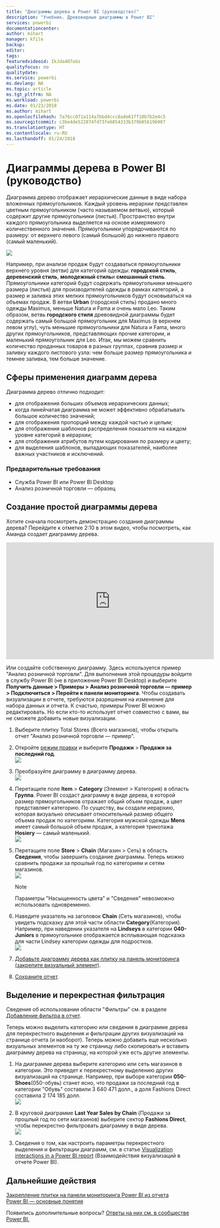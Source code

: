 ```yaml
---
title: "Диаграммы дерева в Power BI (руководство)"
description: "Учебник. Древовидные диаграммы в Power BI"
services: powerbi
documentationcenter: 
author: mihart
manager: kfile
backup: 
editor: 
tags: 
featuredvideoid: IkJda4O7oGs
qualityfocus: no
qualitydate: 
ms.service: powerbi
ms.devlang: NA
ms.topic: article
ms.tgt_pltfrm: NA
ms.workload: powerbi
ms.date: 01/23/2018
ms.author: mihart
ms.openlocfilehash: 7a76cc071a114a7bbd4ccc8ade61ff10b7b2e4c5
ms.sourcegitcommit: c3be4de522874fd73fe6854333b379b85619b907
ms.translationtype: HT
ms.contentlocale: ru-RU
ms.lasthandoff: 01/24/2018
---
```

# <a name="treemaps-in-power-bi-tutorial"></a>Диаграммы дерева в Power BI (руководство)
Диаграмма дерево отображает иерархические данные в виде набора вложенных прямоугольников.  Каждый уровень иерархии представлен цветным прямоугольником (часто называемом ветвью), который содержит другие прямоугольники (листья).  Пространство внутри каждого прямоугольника выделяется на основе измеряемого количественного значения. Прямоугольники упорядочиваются по размеру: от верхнего левого (самый большой) до нижнего правого (самый маленький).

![](media/power-bi-visualization-treemaps/pbi-nancy_viz_treemap.png)

Например, при анализе продаж будут создаваться прямоугольники верхнего уровня (ветви) для категорий одежды: **городской стиль**, **деревенский стиль**, **молодежный стиль**и **смешанный стиль**.  Прямоугольники категорий будут содержать прямоугольники меньшего размера (листья) для производителей одежды в рамках категорий, а размер и заливка этих мелких прямоугольников будут основываться на объемах продаж.  В ветви **Urban** (городской стиль) продано много одежды Maximus, меньше Natura и Fama и очень мало Leo.  Таким образом, ветвь **городского стиля** древовидной диаграммы будет содержать самый большой прямоугольник для Maximus (в верхнем левом углу), чуть меньшие прямоугольники для Natura и Fama, много других прямоугольников, представляющих прочие категории, и маленький прямоугольник для Leo.  Итак, мы можем сравнить количество проданных товаров в разных группах, сравнив размер и заливку каждого листового узла: чем больше размер прямоугольника и темнее заливка, тем больше значение.

## <a name="when-to-use-a-treemap"></a>Сферы применения диаграмм дерева
Диаграмма дерево отлично подходит:

* для отображения больших объемов иерархических данных;
* когда линейчатая диаграмма не может эффективно обрабатывать большое количество значений;
* для отображения пропорций между каждой частью и целым;
* для отображения шаблонов распределения показателя на каждом уровне категорий в иерархии;
* для отображения атрибутов путем кодирования по размеру и цвету;
* для выделения шаблонов, выпадающих показателей, наиболее важных участников и исключений.

### <a name="prerequisites"></a>Предварительные требования
 - Служба Power BI или Power BI Desktop
 - Анализ розничной торговли — образец

## <a name="create-a-basic-treemap"></a>Создание простой диаграммы дерева
Хотите сначала посмотреть демонстрацию создания диаграммы дерева?  Перейдите к отметке 2:10 в этом видео, чтобы посмотреть, как Аманда создает диаграмму дерева.

<iframe width="560" height="315" src="https://www.youtube.com/embed/IkJda4O7oGs" frameborder="0" allowfullscreen></iframe>

Или создайте собственную диаграмму. Здесь используется пример "Анализ розничной торговли". Для выполнения этой процедуры войдите в службу Power BI (не в приложение Power BI Desktop) и выберите **Получить данные \> Примеры \> Анализ розничной торговли — пример \> Подключиться \> Перейти к панели мониторинга**. Чтобы создавать визуализации в отчете, требуются разрешения на изменение для набора данных и отчета. К счастью, примеры Power BI можно редактировать. Но если кто-то использует отчет совместно с вами, вы не сможете добавить новые визуализации.

1. Выберите плитку Total Stores (Всего магазинов), чтобы открыть отчет "Анализ розничной торговли — пример".    
2. Откройте [режим правки](service-interact-with-a-report-in-editing-view.md) и выберите **Продажи** > **Продажи за последний год**.   
   ![](media/power-bi-visualization-treemaps/treemapfirstvalue_new.png)   
3. Преобразуйте диаграмму в диаграмму дерева.  
   ![](media/power-bi-visualization-treemaps/treemapconvertto_new.png)   
4. Перетащите поле **Item** > **Category** (Элемент > Категория) в область **Группа**. Power BI создаст диаграмму в виде дерева, в которой размер прямоугольников отражает общий объем продаж, а цвет представляет категорию.  По существу, вы создали иерархию, которая визуально описывает относительный размер общего объема продаж по категориям.  Категория мужской одежды **Mens** имеет самый большой объем продаж, а категория трикотажа **Hosiery** — самый маленький.   
   ![](media/power-bi-visualization-treemaps/treemapcomplete_new.png)   
5. Перетащите поле **Store** > **Chain** (Магазин > Сеть) в область **Сведения**, чтобы завершить создание диаграммы. Теперь можно сравнить продажи за прошлый год по категориям и сетям магазинов.   
   ![](media/power-bi-visualization-treemaps/treemap_addgroup_new.png)
   
   > [!NOTE]
   > Параметры "Насыщенность цвета" и "Сведения" невозможно использовать одновременно.
   > 
   > 
5. Наведите указатель на заголовок **Chain** (Сеть магазинов), чтобы увидеть подсказку для этой части области **Category**(Категория).  Например, при наведении указателя на **Lindseys** в категории **040-Juniors** в прямоугольнике отображается всплывающая подсказка для части Lindsey категории одежды для подростков.  
   ![](media/power-bi-visualization-treemaps/treemaphoverdetail_new.png)
6. [Добавьте диаграмму дерева как плитку на панель мониторинга (закрепите визуальный элемент)](service-dashboard-tiles.md). 
7. [Сохраните отчет](service-report-save.md).

## <a name="highlighting-and-cross-filtering"></a>Выделение и перекрестная фильтрация
Сведения об использовании области "Фильтры" см. в разделе [Добавление фильтра в отчет](power-bi-report-add-filter.md).

Теперь можно выделить категорию или сведения в диаграмме дерева для перекрестного выделения и фильтрации других визуализаций на странице отчета (и наоборот). Теперь можно добавить еще несколько визуальных элементов на ту же страницу либо скопировать и вставить диаграмму дерева на страницу, на которой уже есть другие элементы.

1. На диаграмме дерева выберите категорию или сеть магазинов в категории.  Это приведет к перекрестному выделению других визуализаций на странице. Например, при выборе категории **050-Shoes**(050-обувь) станет ясно, что продажи за последний год в категории "Обувь" составили 3 640 471 долл., а доля Fashions Direct составила 2 174 185 долл.  
   ![](media/power-bi-visualization-treemaps/treemaphiliting.png)

2. В круговой диаграмме **Last Year Sales by Chain** (Продажи за прошлый год по сети магазинов) выберите сектор **Fashions Direct**, чтобы перекрестно фильтровать диаграмму в виде дерева.  
   ![](media/power-bi-visualization-treemaps/treemapnoowl.gif)    

3. Сведения о том, как настроить параметры перекрестного выделения и фильтрации диаграмм, см. в статье [Visualization interactions in a Power BI report](service-reports-visual-interactions.md) (Взаимодействия визуализаций в отчете Power BI).

## <a name="next-steps"></a>Дальнейшие действия
[Закрепление плитки на панели мониторинга Power BI из отчета](service-dashboard-pin-tile-from-report.md)  
[Power BI — основные понятия](service-basic-concepts.md)  

Появились дополнительные вопросы? [Ответы на них см. в сообществе Power BI.](http://community.powerbi.com/)  

